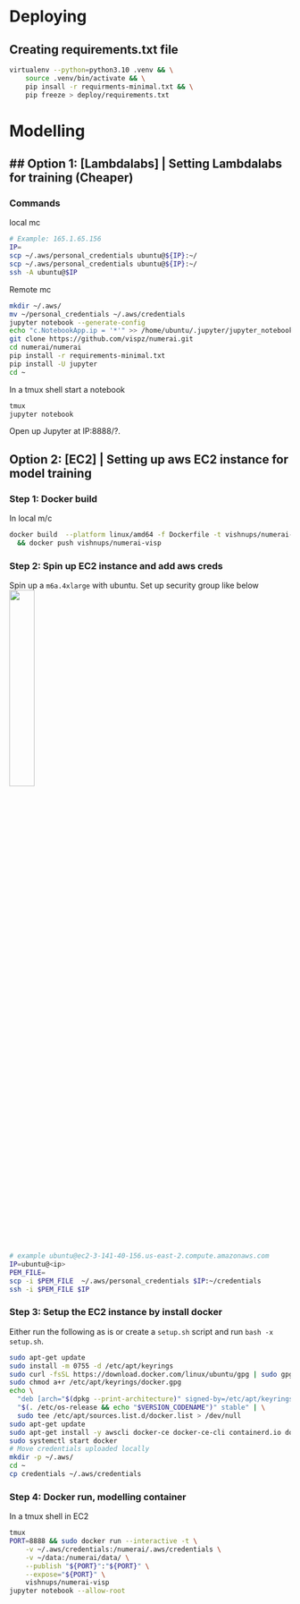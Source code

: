 # Deploying
## Creating requirements.txt file
```bash
virtualenv --python=python3.10 .venv && \
    source .venv/bin/activate && \
    pip insall -r requirments-minimal.txt && \
    pip freeze > deploy/requirements.txt
```

# Modelling
## ## Option 1: [Lambdalabs] | Setting Lambdalabs for training (Cheaper)
### Commands
local mc
``` bash
# Example: 165.1.65.156
IP=
scp ~/.aws/personal_credentials ubuntu@${IP}:~/
scp ~/.aws/personal_credentials ubuntu@${IP}:~/
ssh -A ubuntu@$IP
```
Remote mc
``` bash
mkdir ~/.aws/ 
mv ~/personal_credentials ~/.aws/credentials 
jupyter notebook --generate-config
echo "c.NotebookApp.ip = '*'" >> /home/ubuntu/.jupyter/jupyter_notebook_config.py
git clone https://github.com/vispz/numerai.git
cd numerai/numerai 
pip install -r requirements-minimal.txt
pip install -U jupyter
cd ~
```

In a tmux shell start a notebook
``` bash
tmux
jupyter notebook
```
Open up Jupyter at IP:8888/?<token>.


## Option 2: [EC2] | Setting up aws EC2 instance for model training

### Step 1: Docker build
In local m/c
``` bash
docker build  --platform linux/amd64 -f Dockerfile -t vishnups/numerai-visp .
  && docker push vishnups/numerai-visp
```

### Step 2: Spin up EC2 instance and add aws creds
Spin up a `m6a.4xlarge` with ubuntu. Set up security group like below \
<img src="https://gcdnb.pbrd.co/images/6DQvNjbMBTML.png?o=1" width="30%"/>

``` bash
# example ubuntu@ec2-3-141-40-156.us-east-2.compute.amazonaws.com
IP=ubuntu@<ip>
PEM_FILE=
scp -i $PEM_FILE  ~/.aws/personal_credentials $IP:~/credentials
ssh -i $PEM_FILE $IP
```

### Step 3: Setup the EC2 instance by install docker
Either run the following as is or create a `setup.sh` script and run `bash -x setup.sh`.
``` bash
sudo apt-get update
sudo install -m 0755 -d /etc/apt/keyrings
sudo curl -fsSL https://download.docker.com/linux/ubuntu/gpg | sudo gpg --dearmor -o /etc/apt/keyrings/docker.gpg
sudo chmod a+r /etc/apt/keyrings/docker.gpg
echo \
  "deb [arch="$(dpkg --print-architecture)" signed-by=/etc/apt/keyrings/docker.gpg] https://download.docker.com/linux/ubuntu \
  "$(. /etc/os-release && echo "$VERSION_CODENAME")" stable" | \
  sudo tee /etc/apt/sources.list.d/docker.list > /dev/null
sudo apt-get update
sudo apt-get install -y awscli docker-ce docker-ce-cli containerd.io docker-buildx-plugin docker-compose-plugin
sudo systemctl start docker
# Move credentials uploaded locally
mkdir -p ~/.aws/
cd ~
cp credentials ~/.aws/credentials
```

### Step 4: Docker run, modelling container
In a tmux shell in EC2
``` bash
tmux
PORT=8888 && sudo docker run --interactive -t \
    -v ~/.aws/credentials:/numerai/.aws/credentials \
    -v ~/data:/numerai/data/ \
    --publish "${PORT}":"${PORT}" \
    --expose="${PORT}" \
    vishnups/numerai-visp
jupyter notebook --allow-root
```
